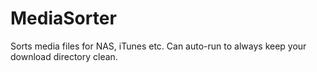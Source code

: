 MediaSorter
===========

Sorts media files for NAS, iTunes etc. Can auto-run to always keep your download directory clean.